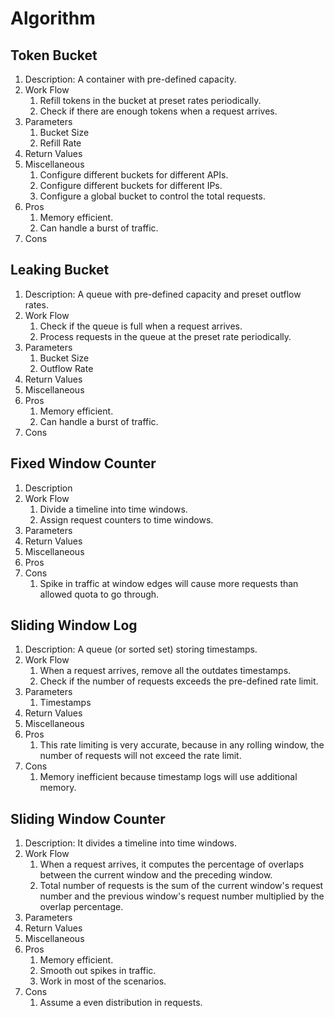# Algorithm

## Token Bucket

1. Description: A container with pre-defined capacity.
2. Work Flow
   1. Refill tokens in the bucket at preset rates periodically.
   2. Check if there are enough tokens when a request arrives.
3. Parameters
   1. Bucket Size
   2. Refill Rate
4. Return Values
5. Miscellaneous
   1. Configure different buckets for different APIs.
   2. Configure different buckets for different IPs.
   3. Configure a global bucket to control the total requests.
6. Pros
   1. Memory efficient.
   2. Can handle a burst of traffic.
7. Cons

## Leaking Bucket

1. Description: A queue with pre-defined capacity and preset outflow rates.
2. Work Flow
   1. Check if the queue is full when a request arrives.
   2. Process requests in the queue at the preset rate periodically.
3. Parameters
   1. Bucket Size
   2. Outflow Rate
4. Return Values
5. Miscellaneous
6. Pros
   1. Memory efficient.
   2. Can handle a burst of traffic.
7. Cons

## Fixed Window Counter

1. Description
2. Work Flow
   1. Divide a timeline into time windows.
   2. Assign request counters to time windows.
3. Parameters
4. Return Values
5. Miscellaneous
6. Pros
7. Cons
   1. Spike in traffic at window edges will cause more requests than allowed quota to go through.

## Sliding Window Log

1. Description: A queue (or sorted set) storing timestamps.
2. Work Flow
   1. When a request arrives, remove all the outdates timestamps.
   2. Check if the number of requests exceeds the pre-defined rate limit.
3. Parameters
   1. Timestamps
4. Return Values
5. Miscellaneous
6. Pros
   1. This rate limiting is very accurate, because in any rolling window, the number of requests will not exceed the rate limit.
7. Cons
   1. Memory inefficient because timestamp logs will use additional memory.

## Sliding Window Counter

1. Description: It divides a timeline into time windows.
2. Work Flow
   1. When a request arrives, it computes the percentage of overlaps between the current window and the preceding window.
   2. Total number of requests is the sum of the current window's request number and the previous window's request number multiplied by the overlap percentage.
3. Parameters
4. Return Values
5. Miscellaneous
6. Pros
   1. Memory efficient.
   2. Smooth out spikes in traffic.
   3. Work in most of the scenarios.
7. Cons
   1. Assume a even distribution in requests.
